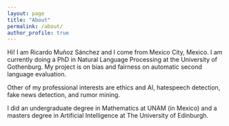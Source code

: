 ```yaml
---
layout: page
title: "About"
permalink: /about/
author_profile: true
---
```


Hi! I am Ricardo Muñoz Sánchez and I come from Mexico City, Mexico.
I am currently doing a PhD in Natural Language Processing at the University of Gothenburg.
My project is on bias and fairness on automatic second language evaluation.

Other of my professional interests are ethics and AI, hatespeech detection, fake news detection, and rumor mining.

I did an undergraduate degree in Mathematics at UNAM (in Mexico) and a masters degree in Artificial Intelligence at The University of Edinburgh.